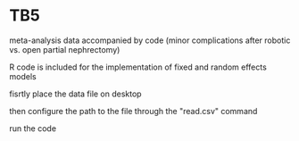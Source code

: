 # TB5
meta-analysis data accompanied by code (minor complications after robotic vs. open partial nephrectomy)

R code is included for the implementation of fixed and random effects models

fisrtly place the data file on desktop

then configure the path to the file through the "read.csv" command

run the code 
